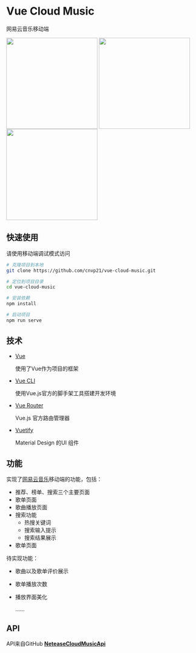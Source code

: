 # Vue Cloud Music

网易云音乐移动端



<img src="https://ws4.sinaimg.cn/large/006tKfTcgy1fshtlpfer4j30m618itdh.jpg" width="240" align=center />
<img src="https://ws3.sinaimg.cn/large/006tKfTcgy1fshtkw9kw1j30m817saxf.jpg" width="240" align=center />
<img src="https://ws4.sinaimg.cn/large/006tKfTcgy1fshtm5xflwj30m618gq4r.jpg" width="240" align=center />



## 快速使用
请使用移动端调试模式访问
```bash
# 克隆项目到本地
git clone https://github.com/cnvp21/vue-cloud-music.git

# 定位到项目目录
cd vue-cloud-music

# 安装依赖
npm install

# 启动项目
npm run serve
```



## 技术

- [Vue](https://vuejs.org/)

  使用了Vue作为项目的框架

- [Vue CLI](https://cli.vuejs.org/)

  使用Vue.js官方的脚手架工具搭建开发环境

- [Vue Router](https://router.vuejs.org/)

  Vue.js 官方路由管理器

- [Vuetify](https://vuetifyjs.com/)

  Material Design 的UI 组件

## 功能 

实现了[网易云音乐](http://music.163.com/)移动端的功能，包括：

- 推荐、榜单、搜索三个主要页面
- 歌单页面
- 歌曲播放页面
- 搜索功能
  - 热搜关键词
  - 搜索输入提示
  - 搜索结果展示
- 歌单页面



待实现功能：

- 歌曲以及歌单评价展示

- 歌单播放次数

- 播放界面美化

  ……



## API



API来自GitHub [**NeteaseCloudMusicApi**](https://github.com/Binaryify/NeteaseCloudMusicApi)